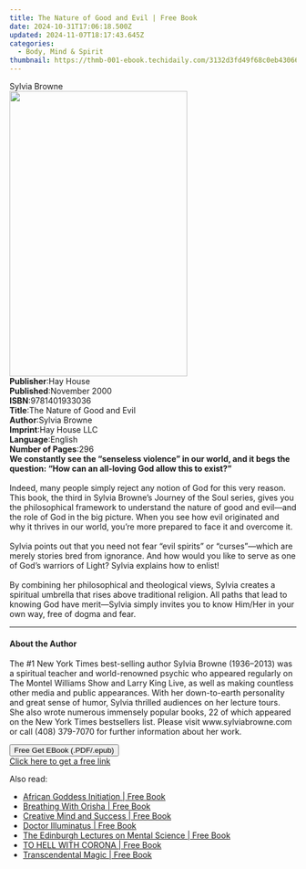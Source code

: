 ```yaml
---
title: The Nature of Good and Evil | Free Book
date: 2024-10-31T17:06:18.500Z
updated: 2024-11-07T18:17:43.645Z
categories:
  - Body, Mind & Spirit
thumbnail: https://thmb-001-ebook.techidaily.com/3132d3fd49f68c0eb430669e87f4ed4604054be6011930fa0df124f64446a45f.jpg
---
```

<main id="book-container">
  <div class="flex flex-col">
    <div class="book-brief flex-1 py-6 px-4 sm:p-6 md:py-10 md:px-8">
      <!-- brief-->
      <div class="book-brief-main">Sylvia Browne</div>
    </div>
    <div
      class="book-meta-info flex-1 grid gap-4 col-start-1 col-end-3 row-start-1 sm:mb-6 sm:grid-cols-4 lg:gap-6 lg:col-start-2 lg:row-end-6 lg:row-span-6 lg:mb-0"
    >
      <div
        class="book-meta-info-left place-content-center mt-4 p-4 text-sm leading-6 col-start-2 col-span-2 dark:text-slate-400"
      >
        <img
          class="w-full h-500 object-cover rounded-lg sm:h-255 sm:col-span-2 lg:col-span-full"
          src="https://img-001-ebook.techidaily.com/aa0d33295d6fc81134f7c2e5ace52c7b0361ec699be4e8d339e98710ff473e4c.jpg"
          alt=""
          width="312"
          height="500"
        />
      </div>
      <div
        class="book-meta-info-right mt-2 col-start-1 row-start-2 col-span-3 self-center"
      >
        <!-- meta data  -->
        <div class="flex flex-col px-4 md:px-8">
          <div class="flex-1">
            <strong>Publisher</strong>:<span class="px-2">Hay House</span>
          </div>
          <div class="flex-1">
            <strong>Published</strong>:<span class="px-2">November 2000</span>
          </div>
          <div class="flex-1">
            <strong>ISBN</strong>:<span class="px-2">9781401933036</span>
          </div>
          <div class="flex-1">
            <strong>Title</strong>:<span class="px-2"
              >The Nature of Good and Evil</span
            >
          </div>
          <div class="flex-1">
            <strong>Author</strong>:<span class="px-2">Sylvia Browne</span>
          </div>
          <div class="flex-1">
            <strong>Imprint</strong>:<span class="px-2">Hay House LLC</span>
          </div>
          <div class="flex-1">
            <strong>Language</strong>:<span class="px-2">English</span>
          </div>
          <div class="flex-1">
            <strong>Number of Pages</strong>:<span class="px-2">296</span>
          </div>
        </div>
      </div>
    </div>
    <div class="book-description flex-1 py-6 px-4 sm:p-6 md:py-10 md:px-8">
      <div class="book-description-main">
        <div accordion-content="" id="description">
          <b
            >We constantly see the “senseless violence” in our world, and it
            begs the question: “How can an all-loving God allow this to
            exist?”<br /></b
          ><br />Indeed, many people simply reject any notion of God for this
          very reason. This book, the third in Sylvia Browne’s Journey of the
          Soul series, gives you the philosophical framework to understand the
          nature of good and evil—and the role of God in the big picture. When
          you see how evil originated and why it thrives in our world, you’re
          more prepared to face it and overcome it. <br /><br />Sylvia points
          out that you need not fear “evil spirits” or “curses”—which are merely
          stories bred from ignorance. And how would you like to serve as one of
          God’s warriors of Light? Sylvia explains how to enlist!<br /><br />By
          combining her philosophical and theological views, Sylvia creates a
          spiritual umbrella that rises above traditional religion. All paths
          that lead to knowing God have merit—Sylvia simply invites you to know
          Him/Her in your own way, free of dogma and fear.
        </div>
        <div class="accordion-fader"></div>
      </div>
    </div>
    <div class="book-excerpts flex-1 py-6 px-4 sm:p-6 md:py-10 md:px-8">
      <!-- excerpts-->
      <div class="book-excerpts-main">
        <hr />
        <h4 class="placeholder placeholder-heading">
          <span>About the Author</span>
        </h4>
        <p>
          The #1 New York Times best-selling author Sylvia Browne (1936–2013)
          was a spiritual teacher and world-renowned psychic who appeared
          regularly on The Montel Williams Show and Larry King Live, as well as
          making countless other media and public appearances. With her
          down-to-earth personality and great sense of humor, Sylvia thrilled
          audiences on her lecture tours. She also wrote numerous immensely
          popular books, 22 of which appeared on the New York Times bestsellers
          list. Please visit www.sylviabrowne.com or call (408) 379-7070 for
          further information about her work.
        </p>
      </div>
    </div>
    <div
      class="book-about-author flex-1 py-6 px-4 sm:p-6 md:py-10 md:px-8"
    ></div>
    <div class="book-free-get flex-1 py-6 px-4 sm:p-6 md:py-10 md:px-8">
      <button
        id="btn-free-get"
        class="bg-blue-500 hover:bg-blue-700 text-white font-bold py-2 px-4 rounded"
      >
        Free Get EBook (.PDF/.epub)
      </button>
      <div id="countdown-display" class="px-2 text-lg mt-2"></div>
      <a
        id="free-link"
        class="hidden bg-blue-500 hover:bg-blue-700 text-white font-bold py-2 px-4 rounded"
        href="https://www.ebooks.com/en-us/book/96317073/the-nature-of-good-and-evil/sylvia-browne/"
        target="_blank"
        >Click here to get a free link</a
      >
    </div>
    <script>
      let countdownTime = 0;
      let countdownInterval = null;
      document
        .getElementById('btn-free-get')
        .addEventListener('click', startCountdown);
      function startCountdown() {
        countdownTime = new Date().getTime() + 60000 * 3;
        countdownInterval = setInterval(updateCountdown, 1000);
        document.getElementById('btn-free-get').disabled = true;
        document
          .getElementById('btn-free-get')
          .classList.add('bg-gray-500', 'cursor-not-allowed');
      }
      function updateCountdown() {
        let currentTime = new Date().getTime();
        let timeLeft = countdownTime - currentTime;
        let secondsLeft = Math.floor(timeLeft / 1000);
        document.getElementById('countdown-display').innerHTML =
          `Remaining time: ${secondsLeft} seconds.`;
        if (secondsLeft <= 0) {
          clearInterval(countdownInterval);
          document.getElementById('btn-free-get').classList.add('hidden');
          document.getElementById('free-link').classList.remove('hidden');
          document.getElementById('countdown-display').innerHTML = '';
        }
      }
    </script>
  </div>
</main>

<ins class="adsbygoogle"
      style="display:block"
      data-ad-client="ca-pub-7571918770474297"
      data-ad-slot="8358498916"
      data-ad-format="auto"
      data-full-width-responsive="true"></ins>
    

<span class="atpl-alsoreadstyle">Also read:</span>
<div><ul>
<li><a href="https://novels-ebooks.techidaily.com/210128582-9781401962951-african-goddess-initiation/"><u>African Goddess Initiation | Free Book</u></a></li>
<li><a href="https://novels-ebooks.techidaily.com/210127817-9781735539355-breathing-with-orisha/"><u>Breathing With Orisha | Free Book</u></a></li>
<li><a href="https://novels-ebooks.techidaily.com/210129042-9781420970159-creative-mind-and-success/"><u>Creative Mind and Success | Free Book</u></a></li>
<li><a href="https://novels-ebooks.techidaily.com/210128301-9780691221991-doctor-illuminatus/"><u>Doctor Illuminatus | Free Book</u></a></li>
<li><a href="https://novels-ebooks.techidaily.com/210129031-9781420970814-the-edinburgh-lectures-on-mental-science/"><u>The Edinburgh Lectures on Mental Science | Free Book</u></a></li>
<li><a href="https://novels-ebooks.techidaily.com/210127799-9781087915005-to-hell-with-corona/"><u>TO HELL WITH CORONA | Free Book</u></a></li>
<li><a href="https://novels-ebooks.techidaily.com/210129000-9781420970319-transcendental-magic/"><u>Transcendental Magic | Free Book</u></a></li>
</ul></div>

